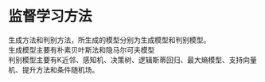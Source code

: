 # 监督学习方法  
生成方法和判别方法，所生成的模型分别为生成模型和判别模型。  
生成模型主要有朴素贝叶斯法和隐马尔可夫模型  
判别模型主要有K近邻、感知机、决策树、逻辑斯蒂回归、最大熵模型、支持向量机、提升方法和条件随机场。<br>
